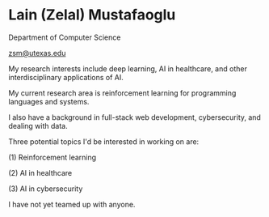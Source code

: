 # Lain (Zelal) Mustafaoglu

Department of Computer Science

zsm@utexas.edu

My research interests include deep learning, AI in healthcare, and other interdisciplinary applications of AI. 

My current research area is reinforcement learning for programming languages and systems.

I also have a background in full-stack web development, cybersecurity, and dealing with data. 

Three potential topics I'd be interested in working on are:

(1) Reinforcement learning

(2) AI in healthcare

(3) AI in cybersecurity 

I have not yet teamed up with anyone.


